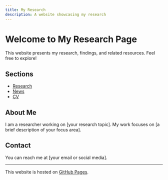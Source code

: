 ```yaml
---
title: My Research
description: A website showcasing my research
---
```


# Welcome to My Research Page

This website presents my research, findings, and related resources. Feel free to explore!

## Sections
- [Research](research.md)
- [News](news.md)
- [CV](cv.md)

## About Me
I am a researcher working on [your research topic]. My work focuses on [a brief description of your focus area].

## Contact
You can reach me at [your email or social media].

---

This website is hosted on [GitHub Pages](https://pages.github.com/).

